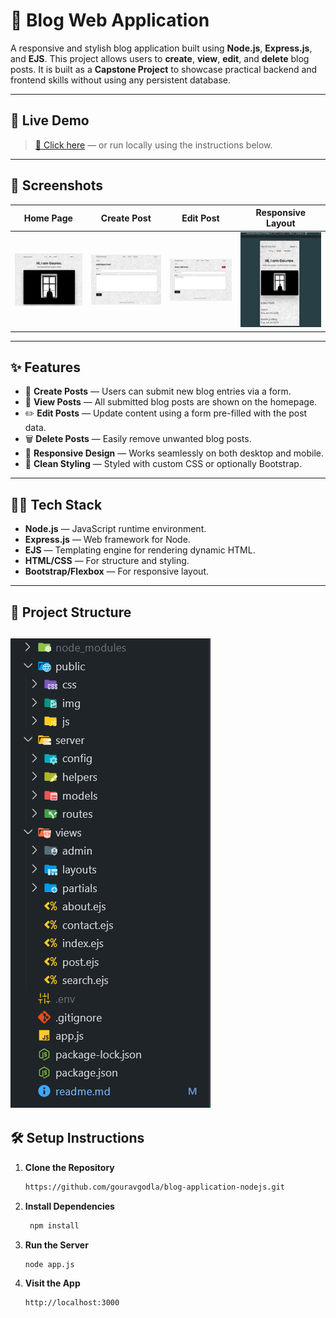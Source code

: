 # 📝 Blog Web Application

A responsive and stylish blog application built using **Node.js**, **Express.js**, and **EJS**. This project allows users to **create**, **view**, **edit**, and **delete** blog posts. It is built as a **Capstone Project** to showcase practical backend and frontend skills without using any persistent database.

---

## 🚀 Live Demo

> [🔗 Click here](http://localhost:3000) — or run locally using the instructions below.

---

## 📸 Screenshots

| Home Page                   | Create Post                   | Edit Post                   | Responsive Layout                 |
| --------------------------- | ----------------------------- | --------------------------- | --------------------------------- |
| ![](./screenshots/home.png) | ![](./screenshots/create.png) | ![](./screenshots/edit.png) | ![](./screenshots/responsive.png) |

---

## ✨ Features

- 📝 **Create Posts** — Users can submit new blog entries via a form.
- 📜 **View Posts** — All submitted blog posts are shown on the homepage.
- ✏️ **Edit Posts** — Update content using a form pre-filled with the post data.
- 🗑️ **Delete Posts** — Easily remove unwanted blog posts.
- 💅 **Responsive Design** — Works seamlessly on both desktop and mobile.
- 🌈 **Clean Styling** — Styled with custom CSS or optionally Bootstrap.

---

## 🧑‍💻 Tech Stack

- **Node.js** — JavaScript runtime environment.
- **Express.js** — Web framework for Node.
- **EJS** — Templating engine for rendering dynamic HTML.
- **HTML/CSS** — For structure and styling.
- **Bootstrap/Flexbox** — For responsive layout.

---

## 📂 Project Structure

## ![](./screenshots/project_structure.png)

## 🛠️ Setup Instructions

1. **Clone the Repository**
   ```bash
   https://github.com/gouravgodla/blog-application-nodejs.git
   ```
2. **Install Dependencies**

   ```bash
    npm install
   ```

3. **Run the Server**
   ```bash
   node app.js
   ```
4. **Visit the App**
   ```bash
   http://localhost:3000
   ```
